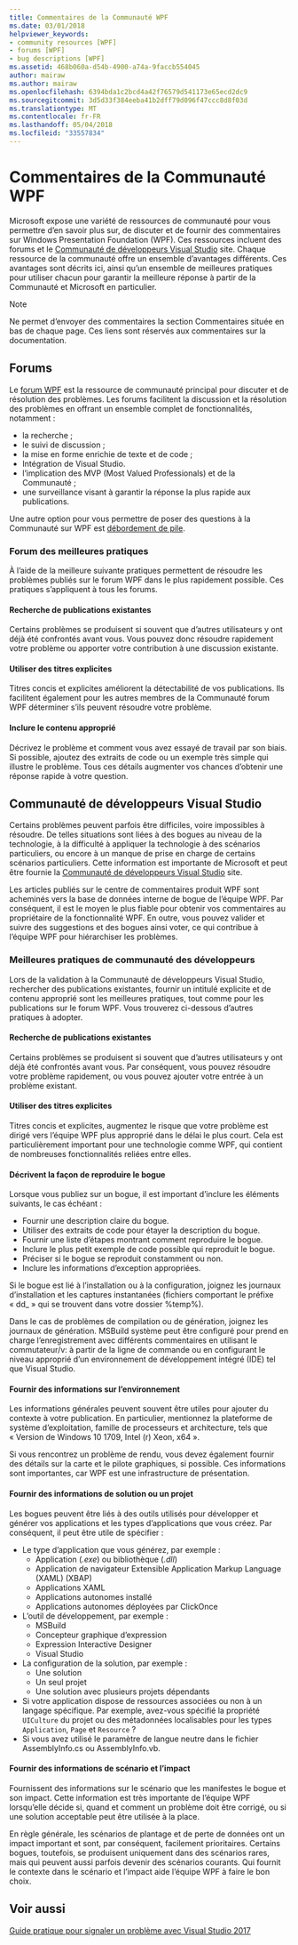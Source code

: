 ```yaml
---
title: Commentaires de la Communauté WPF
ms.date: 03/01/2018
helpviewer_keywords:
- community resources [WPF]
- forums [WPF]
- bug descriptions [WPF]
ms.assetid: 468b060a-d54b-4900-a74a-9faccb554045
author: mairaw
ms.author: mairaw
ms.openlocfilehash: 6394bda1c2bcd4a42f76579d541173e65ecd2dc9
ms.sourcegitcommit: 3d5d33f384eeba41b2dff79d096f47ccc8d8f03d
ms.translationtype: MT
ms.contentlocale: fr-FR
ms.lasthandoff: 05/04/2018
ms.locfileid: "33557834"
---
```

# <a name="wpf-community-feedback"></a>Commentaires de la Communauté WPF

Microsoft expose une variété de ressources de communauté pour vous permettre d’en savoir plus sur, de discuter et de fournir des commentaires sur Windows Presentation Foundation (WPF). Ces ressources incluent des forums et le [Communauté de développeurs Visual Studio](https://developercommunity.visualstudio.com/) site. Chaque ressource de la communauté offre un ensemble d’avantages différents. Ces avantages sont décrits ici, ainsi qu’un ensemble de meilleures pratiques pour utiliser chacun pour garantir la meilleure réponse à partir de la Communauté et Microsoft en particulier.

> [!NOTE]
> Ne permet d’envoyer des commentaires la section Commentaires située en bas de chaque page. Ces liens sont réservés aux commentaires sur la documentation.

## <a name="forums"></a>Forums

Le [forum WPF](https://social.msdn.microsoft.com/Forums/vstudio/en-US/home?forum=wpf) est la ressource de communauté principal pour discuter et de résolution des problèmes. Les forums facilitent la discussion et la résolution des problèmes en offrant un ensemble complet de fonctionnalités, notamment :

- la recherche ;
- le suivi de discussion ;
- la mise en forme enrichie de texte et de code ;
- Intégration de Visual Studio.
- l’implication des MVP (Most Valued Professionals) et de la Communauté ;
- une surveillance visant à garantir la réponse la plus rapide aux publications.

Une autre option pour vous permettre de poser des questions à la Communauté sur WPF est [débordement de pile](https://stackoverflow.com/questions/tagged/wpf).

### <a name="forum-best-practices"></a>Forum des meilleures pratiques

À l’aide de la meilleure suivante pratiques permettent de résoudre les problèmes publiés sur le forum WPF dans le plus rapidement possible. Ces pratiques s’appliquent à tous les forums.

#### <a name="search-existing-posts"></a>Recherche de publications existantes

Certains problèmes se produisent si souvent que d’autres utilisateurs y ont déjà été confrontés avant vous. Vous pouvez donc résoudre rapidement votre problème ou apporter votre contribution à une discussion existante.

#### <a name="use-meaningful-titles"></a>Utiliser des titres explicites

Titres concis et explicites améliorent la détectabilité de vos publications. Ils facilitent également pour les autres membres de la Communauté forum WPF déterminer s’ils peuvent résoudre votre problème.

#### <a name="include-appropriate-content"></a>Inclure le contenu approprié

Décrivez le problème et comment vous avez essayé de travail par son biais. Si possible, ajoutez des extraits de code ou un exemple très simple qui illustre le problème. Tous ces détails augmenter vos chances d’obtenir une réponse rapide à votre question.

## <a name="visual-studio-developer-community"></a>Communauté de développeurs Visual Studio

Certains problèmes peuvent parfois être difficiles, voire impossibles à résoudre. De telles situations sont liées à des bogues au niveau de la technologie, à la difficulté à appliquer la technologie à des scénarios particuliers, ou encore à un manque de prise en charge de certains scénarios particuliers. Cette information est importante de Microsoft et peut être fournie la [Communauté de développeurs Visual Studio](https://developercommunity.visualstudio.com/) site.

Les articles publiés sur le centre de commentaires produit WPF sont acheminés vers la base de données interne de bogue de l’équipe WPF. Par conséquent, il est le moyen le plus fiable pour obtenir vos commentaires au propriétaire de la fonctionnalité WPF. En outre, vous pouvez valider et suivre des suggestions et des bogues ainsi voter, ce qui contribue à l’équipe WPF pour hiérarchiser les problèmes.

### <a name="developer-community-best-practices"></a>Meilleures pratiques de communauté des développeurs

Lors de la validation à la Communauté de développeurs Visual Studio, rechercher des publications existantes, fournir un intitulé explicite et de contenu approprié sont les meilleures pratiques, tout comme pour les publications sur le forum WPF. Vous trouverez ci-dessous d’autres pratiques à adopter.

#### <a name="search-existing-posts"></a>Recherche de publications existantes

Certains problèmes se produisent si souvent que d’autres utilisateurs y ont déjà été confrontés avant vous. Par conséquent, vous pouvez résoudre votre problème rapidement, ou vous pouvez ajouter votre entrée à un problème existant.

#### <a name="use-meaningful-titles"></a>Utiliser des titres explicites

Titres concis et explicites, augmentez le risque que votre problème est dirigé vers l’équipe WPF plus approprié dans le délai le plus court. Cela est particulièrement important pour une technologie comme WPF, qui contient de nombreuses fonctionnalités reliées entre elles.

#### <a name="describe-how-to-reproduce-your-bug"></a>Décrivent la façon de reproduire le bogue

Lorsque vous publiez sur un bogue, il est important d’inclure les éléments suivants, le cas échéant :

- Fournir une description claire du bogue.
- Utiliser des extraits de code pour étayer la description du bogue.
- Fournir une liste d’étapes montrant comment reproduire le bogue.
- Inclure le plus petit exemple de code possible qui reproduit le bogue.
- Préciser si le bogue se reproduit constamment ou non.
- Inclure les informations d’exception appropriées.

 Si le bogue est lié à l’installation ou à la configuration, joignez les journaux d’installation et les captures instantanées (fichiers comportant le préfixe « dd_ » qui se trouvent dans votre dossier %temp%).

 Dans le cas de problèmes de compilation ou de génération, joignez les journaux de génération. MSBuild système peut être configuré pour prend en charge l’enregistrement avec différents commentaires en utilisant le commutateur/v: à partir de la ligne de commande ou en configurant le niveau approprié d’un environnement de développement intégré (IDE) tel que Visual Studio.

#### <a name="provide-environment-information"></a>Fournir des informations sur l’environnement

Les informations générales peuvent souvent être utiles pour ajouter du contexte à votre publication. En particulier, mentionnez la plateforme de système d’exploitation, famille de processeurs et architecture, tels que « Version de Windows 10 1709, Intel (r) Xeon, x64 ».

Si vous rencontrez un problème de rendu, vous devez également fournir des détails sur la carte et le pilote graphiques, si possible. Ces informations sont importantes, car WPF est une infrastructure de présentation.

#### <a name="provide-solution-or-project-information"></a>Fournir des informations de solution ou un projet

Les bogues peuvent être liés à des outils utilisés pour développer et générer vos applications et les types d’applications que vous créez. Par conséquent, il peut être utile de spécifier :

- Le type d’application que vous générez, par exemple :
  - Application (*.exe*) ou bibliothèque (*.dll*)
  - Application de navigateur Extensible Application Markup Language (XAML) (XBAP)
  - Applications XAML
  - Applications autonomes installé
  - Applications autonomes déployées par ClickOnce
- L’outil de développement, par exemple :
  - MSBuild
  - Concepteur graphique d’expression
  - Expression Interactive Designer
  - Visual Studio
- La configuration de la solution, par exemple :
  - Une solution
  - Un seul projet
  - Une solution avec plusieurs projets dépendants
- Si votre application dispose de ressources associées ou non à un langage spécifique. Par exemple, avez-vous spécifié la propriété `UICulture` du projet ou des métadonnées localisables pour les types `Application`, `Page` et `Resource` ?
- Si vous avez utilisé le paramètre de langue neutre dans le fichier AssemblyInfo.cs ou AssemblyInfo.vb.

#### <a name="provide-scenario-and-impact-information"></a>Fournir des informations de scénario et l’impact

Fournissent des informations sur le scénario que les manifestes le bogue et son impact. Cette information est très importante de l’équipe WPF lorsqu’elle décide si, quand et comment un problème doit être corrigé, ou si une solution acceptable peut être utilisée à la place.

En règle générale, les scénarios de plantage et de perte de données ont un impact important et sont, par conséquent, facilement prioritaires. Certains bogues, toutefois, se produisent uniquement dans des scénarios rares, mais qui peuvent aussi parfois devenir des scénarios courants. Qui fournit le contexte dans le scénario et l’impact aide l’équipe WPF à faire le bon choix.

## <a name="see-also"></a>Voir aussi

[Guide pratique pour signaler un problème avec Visual Studio 2017](/visualstudio/ide/how-to-report-a-problem-with-visual-studio-2017)
